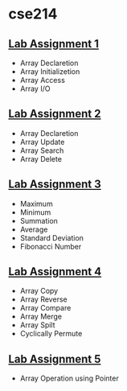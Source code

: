 # cse214

## [Lab Assignment 1](lab1)
* Array Declaretion 
* Array Initializetion 
* Array Access
* Array I/O

## [Lab Assignment 2](lab2)
* Array Declaretion 
* Array Update
* Array Search
* Array Delete

## [Lab Assignment 3](lab3)
* Maximum 
* Minimum
* Summation
* Average
* Standard Deviation
* Fibonacci Number

## [Lab Assignment 4](lab4)
* Array Copy
* Array Reverse
* Array Compare
* Array Merge
* Array Spilt
* Cyclically Permute

## [Lab Assignment 5](lab5)
* Array Operation using Pointer
